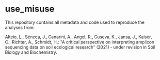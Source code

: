 # use_misuse

This repository contains all metadata and code used to reproduce the analyses from:

Alteio, L., Séneca, J., Canarini, A., Angel, R., Guseva, K., Jansa, J., Kaiser, C., Richter, A., Schmidt, H.: "A critical perspective on interpreting amplicon sequencing data on soil ecological research" (2021) - under revision in Soil Biology and Biochemistry.
